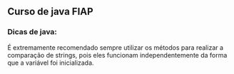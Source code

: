## Curso de java FIAP 

### Dicas de java:

 É extremamente recomendado sempre utilizar os métodos para realizar a comparação de strings, pois eles funcionam independentemente da forma que a variável foi inicializada.

